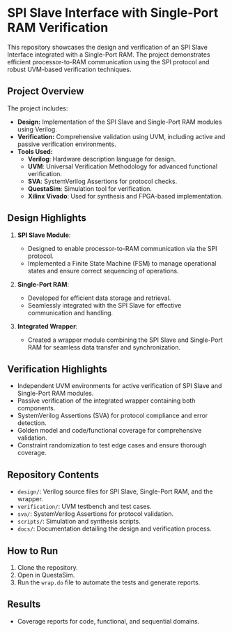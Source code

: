 # SPI Slave Interface with Single-Port RAM Verification

This repository showcases the design and verification of an SPI Slave Interface integrated with a Single-Port RAM. The project demonstrates efficient processor-to-RAM communication using the SPI protocol and robust UVM-based verification techniques.

## Project Overview

The project includes:
- **Design:** Implementation of the SPI Slave and Single-Port RAM modules using Verilog.
- **Verification:** Comprehensive validation using UVM, including active and passive verification environments.
- **Tools Used:** 
  - **Verilog**: Hardware description language for design.
  - **UVM**: Universal Verification Methodology for advanced functional verification.
  - **SVA**: SystemVerilog Assertions for protocol checks.
  - **QuestaSim**: Simulation tool for verification.
  - **Xilinx Vivado**: Used for synthesis and FPGA-based implementation.

## Design Highlights

1. **SPI Slave Module**:  
   - Designed to enable processor-to-RAM communication via the SPI protocol.  
   - Implemented a Finite State Machine (FSM) to manage operational states and ensure correct sequencing of operations.  

2. **Single-Port RAM**:  
   - Developed for efficient data storage and retrieval.  
   - Seamlessly integrated with the SPI Slave for effective communication and handling.  

3. **Integrated Wrapper**:  
   - Created a wrapper module combining the SPI Slave and Single-Port RAM for seamless data transfer and synchronization.

## Verification Highlights

- Independent UVM environments for active verification of SPI Slave and Single-Port RAM modules.  
- Passive verification of the integrated wrapper containing both components.  
- SystemVerilog Assertions (SVA) for protocol compliance and error detection.  
- Golden model and code/functional coverage for comprehensive validation.  
- Constraint randomization to test edge cases and ensure thorough coverage.  

## Repository Contents

- `design/`: Verilog source files for SPI Slave, Single-Port RAM, and the wrapper.  
- `verification/`: UVM testbench and test cases.  
- `sva/`: SystemVerilog Assertions for protocol validation.  
- `scripts/`: Simulation and synthesis scripts.  
- `docs/`: Documentation detailing the design and verification process.

## How to Run
1. Clone the repository.
2. Open in QuestaSim.
3. Run the `wrap.do` file to automate the tests and generate reports.

## Results
- Coverage reports for code, functional, and sequential domains.
